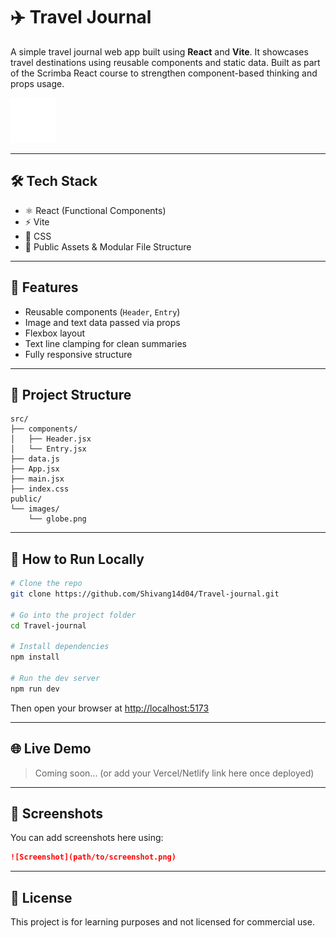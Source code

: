 # ✈️ Travel Journal

A simple travel journal web app built using **React** and **Vite**. It showcases travel destinations using reusable components and static data. Built as part of the Scrimba React course to strengthen component-based thinking and props usage.

![App Screenshot](public/images/globe.png) <!-- You can update this with a proper screenshot later -->

---

## 🛠 Tech Stack

- ⚛️ React (Functional Components)
- ⚡ Vite
- 🎨 CSS
- 📂 Public Assets & Modular File Structure

---

## 🚀 Features

- Reusable components (`Header`, `Entry`)
- Image and text data passed via props
- Flexbox layout
- Text line clamping for clean summaries
- Fully responsive structure

---

## 📁 Project Structure

```
src/
├── components/
│   ├── Header.jsx
│   └── Entry.jsx
├── data.js
├── App.jsx
├── main.jsx
├── index.css
public/
└── images/
    └── globe.png
```

---

## 🔧 How to Run Locally

```bash
# Clone the repo
git clone https://github.com/Shivang14d04/Travel-journal.git

# Go into the project folder
cd Travel-journal

# Install dependencies
npm install

# Run the dev server
npm run dev
```

Then open your browser at [http://localhost:5173](http://localhost:5173)

---

## 🌐 Live Demo

> Coming soon... (or add your Vercel/Netlify link here once deployed)

---

## 📸 Screenshots

You can add screenshots here using:

```md
![Screenshot](path/to/screenshot.png)
```

---

## 📜 License

This project is for learning purposes and not licensed for commercial use.
